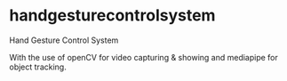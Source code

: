 # handgesturecontrolsystem

Hand Gesture Control System

With the use of openCV for video capturing & showing and mediapipe for object tracking.
